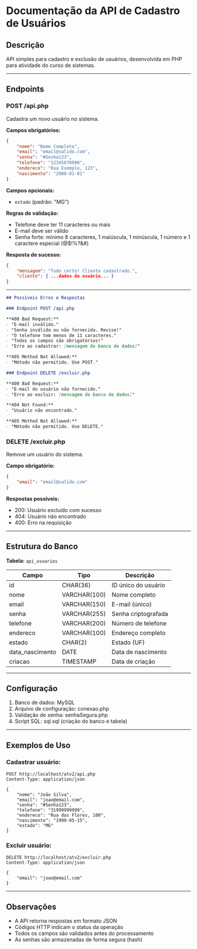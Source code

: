 # Documentação da API de Cadastro de Usuários

## Descrição
API simples para cadastro e exclusão de usuários, desenvolvida em PHP para atividade do curso de sistemas.

---

## Endpoints

### POST /api.php
Cadastra um novo usuário no sistema.

**Campos obrigatórios:**
```json
{
    "nome": "Nome Completo",
    "email": "email@valido.com",
    "senha": "#Senha123",
    "telefone": "12345678900",
    "endereco": "Rua Exemplo, 123",
    "nascimento": "2000-01-01"
}
```

**Campos opcionais:**
- `estado` (padrão: "MG")

**Regras de validação:**
- Telefone deve ter 11 caracteres ou mais
- E-mail deve ser válido
- Senha forte: mínimo 8 caracteres, 1 maiúscula, 1 minúscula, 1 número e 1 caractere especial (@$!%?&#)

**Resposta de sucesso:**
```json
{
    "mensagem": "Tudo certo! Cliente cadastrado.",
    "cliente": { ...dados do usuário... }
}
```

---

```markdown
## Possíveis Erros e Respostas

### Endpoint POST /api.php

**400 Bad Request:**
- "E-mail inválido."
- "Senha inválida ou não fornecida. Revise!"
- "O telefone tem menos de 11 caracteres."
- "Todos os campos são obrigatórios!"
- "Erro ao cadastrar: [mensagem do banco de dados]"

**405 Method Not Allowed:**
- "Método não permitido. Use POST."

### Endpoint DELETE /excluir.php

**400 Bad Request:**
- "E-mail do usuário não fornecido."
- "Erro ao excluir: [mensagem do banco de dados]"

**404 Not Found:**
- "Usuário não encontrado."

**405 Method Not Allowed:**
- "Método não permitido. Use DELETE."
```

### DELETE /excluir.php
Remove um usuário do sistema.

**Campo obrigatório:**
```json
{
    "email": "email@valido.com"
}
```

**Respostas possíveis:**
- 200: Usuário excluído com sucesso
- 404: Usuário não encontrado
- 400: Erro na requisição

---

## Estrutura do Banco

**Tabela:** `api_usuarios`

| Campo | Tipo | Descrição |
|-------|------|-----------|
| id | CHAR(36) | ID único do usuário |
| nome | VARCHAR(100) | Nome completo |
| email | VARCHAR(150) | E-mail (único) |
| senha | VARCHAR(255) | Senha criptografada |
| telefone | VARCHAR(200) | Número de telefone |
| endereco | VARCHAR(100) | Endereço completo |
| estado | CHAR(2) | Estado (UF) |
| data_nascimento | DATE | Data de nascimento |
| criacao | TIMESTAMP | Data de criação |

---

## Configuração

1. Banco de dados: MySQL
2. Arquivo de configuração: conexao.php
3. Validação de senha: senhaSegura.php
4. Script SQL: sql.sql (criação do banco e tabela)

---

## Exemplos de Uso

### Cadastrar usuário:
```http
POST http://localhost/atv2/api.php
Content-Type: application/json

{
    "nome": "João Silva",
    "email": "joao@email.com",
    "senha": "#Senha123",
    "telefone": "31999999999",
    "endereco": "Rua das Flores, 100",
    "nascimento": "1990-05-15",
    "estado": "MG"
}
```

### Excluir usuário:
```http
DELETE http://localhost/atv2/excluir.php
Content-Type: application/json

{
    "email": "joao@email.com"
}
```

---

## Observações

- A API retorna respostas em formato JSON
- Códigos HTTP indicam o status da operação
- Todos os campos são validados antes do processamento
- As senhas são armazenadas de forma segura (hash)
